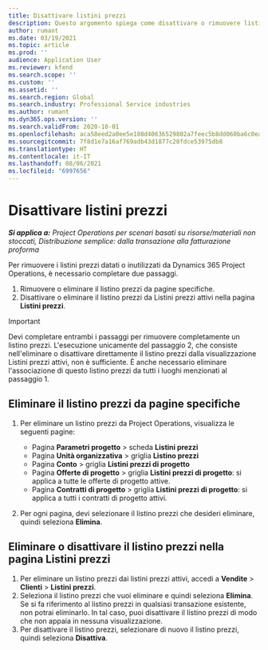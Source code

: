 ```yaml
---
title: Disattivare listini prezzi
description: Questo argomento spiega come disattivare o rimuovere listini prezzi non utilizzati o datati.
author: rumant
ms.date: 03/19/2021
ms.topic: article
ms.prod: ''
audience: Application User
ms.reviewer: kfend
ms.search.scope: ''
ms.custom: ''
ms.assetid: ''
ms.search.region: Global
ms.search.industry: Professional Service industries
ms.author: rumant
ms.dyn365.ops.version: ''
ms.search.validFrom: 2020-10-01
ms.openlocfilehash: aca58eed2a0ee5e108d40636529802a7feec5b8dd060ba6c0eabc6d0b92b2e2f
ms.sourcegitcommit: 7f8d1e7a16af769adb43d1877c28fdce53975db8
ms.translationtype: HT
ms.contentlocale: it-IT
ms.lasthandoff: 08/06/2021
ms.locfileid: "6997656"
---
```

# <a name="deactivate-price-lists"></a>Disattivare listini prezzi 

_**Si applica a:** Project Operations per scenari basati su risorse/materiali non stoccati, Distribuzione semplice: dalla transazione alla fatturazione proforma_

Per rimuovere i listini prezzi datati o inutilizzati da Dynamics 365 Project Operations, è necessario completare due passaggi. 

1. Rimuovere o eliminare il listino prezzi da pagine specifiche.
2. Disattivare o eliminare il listino prezzi da Listini prezzi attivi nella pagina **Listini prezzi**.

>[!IMPORTANT]
> Devi completare entrambi i passaggi per rimuovere completamente un listino prezzi. L'esecuzione unicamente del passaggio 2, che consiste nell'eliminare o disattivare direttamente il listino prezzi dalla visualizzazione Listini prezzi attivi, non è sufficiente. È anche necessario eliminare l'associazione di questo listino prezzi da tutti i luoghi menzionati al passaggio 1.

## <a name="delete-the-price-list-from-specific-pages"></a>Eliminare il listino prezzi da pagine specifiche
1. Per eliminare un listino prezzi da Project Operations, visualizza le seguenti pagine:  

      - Pagina **Parametri progetto** > scheda **Listini prezzi**
      - Pagina **Unità organizzativa** > griglia **Listino prezzi**
      - Pagina **Conto** > griglia **Listini prezzi di progetto**
      - Pagina **Offerte di progetto** > griglia **Listini prezzi di progetto**: si applica a tutte le offerte di progetto attive.
      - Pagina **Contratti di progetto** > griglia **Listini prezzi di progetto**: si applica a tutti i contratti di progetto attivi.

 2. Per ogni pagina, devi selezionare il listino prezzi che desideri eliminare, quindi seleziona **Elimina**. 
 
## <a name="delete-or-deactivate-the-price-list-from-the-price-lists-page"></a>Eliminare o disattivare il listino prezzi nella pagina Listini prezzi
 
1. Per eliminare un listino prezzi dai listini prezzi attivi, accedi a **Vendite** > **Clienti** > **Listini prezzi**. 
2. Seleziona il listino prezzi che vuoi eliminare e quindi seleziona **Elimina**. Se si fa riferimento al listino prezzi in qualsiasi transazione esistente, non potrai eliminarlo. In tal caso, puoi disattivare il listino prezzi di modo che non appaia in nessuna visualizzazione. 
3. Per disattivare il listino prezzi, selezionare di nuovo il listino prezzi, quindi seleziona **Disattiva**.   
